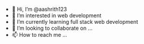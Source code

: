 - 👋 Hi, I’m @aashrith123
- 👀 I’m interested in web development
- 🌱 I’m currently learning full stack web development
- 💞️ I’m looking to collaborate on ...
- 📫 How to reach me ...

<!---
aashrith123/aashrith123 is a ✨ special ✨ repository because its `README.md` (this file) appears on your GitHub profile.
You can click the Preview link to take a look at your changes.
--->
